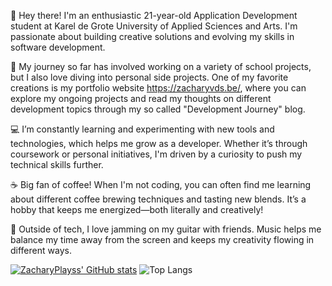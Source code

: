 👋 Hey there! I'm an enthusiastic 21-year-old Application Development student at Karel de Grote University of Applied Sciences and Arts. I'm passionate about building creative solutions and evolving my skills in software development.

🎒 My journey so far has involved working on a variety of school projects, but I also love diving into personal side projects. One of my favorite creations is my portfolio website https://zacharyvds.be/, where you can explore my ongoing projects and read my thoughts on different development topics through my so called "Development Journey" blog.

💻 I’m constantly learning and experimenting with new tools and technologies, which helps me grow as a developer. Whether it’s through coursework or personal initiatives, I'm driven by a curiosity to push my technical skills further.

☕ Big fan of coffee! When I'm not coding, you can often find me learning about different coffee brewing techniques and tasting new blends. It’s a hobby that keeps me energized—both literally and creatively!

🎸 Outside of tech, I love jamming on my guitar with friends. Music helps me balance my time away from the screen and keeps my creativity flowing in different ways.

[![ZacharyPlayss' GitHub stats](https://github-readme-stats.vercel.app/api?username=ZacharyPlayss)](https://github.com/anuraghazra/github-readme-stats)
![Top Langs](https://github-readme-stats.vercel.app/api/top-langs/?username=ZacharyPlayss&size_weight=0.5&count_weight=0.5)
